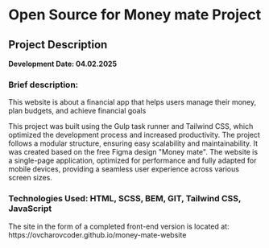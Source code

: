 <h1>Open Source for Money mate Project</h1>
<h2>Project Description</h2>
<b>Development Date: 04.02.2025</b>
<h3>Brief description:</h3>
<p>This website is about a financial app that helps users manage their money, plan budgets, and achieve financial goals</p>
<p>This project was built using the Gulp task runner and Tailwind CSS, which optimized the development process and increased productivity. The project follows a modular structure, ensuring easy scalability and maintainability. It was created based on the free Figma design "Money mate". The website is a single-page application, optimized for performance and fully adapted for mobile devices, providing a seamless user experience across various screen sizes.</p>

<h3>Technologies Used: HTML, SCSS, BEM, GIT, Tailwind CSS, JavaScript</h3>

<p>The site in the form of a completed front-end version is located at: https://ovcharovcoder.github.io/money-mate-website</p>
